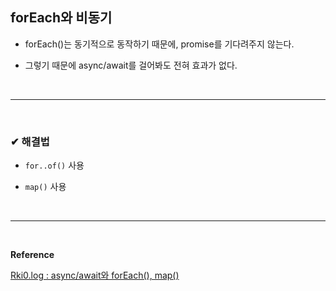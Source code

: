 ## forEach와 비동기
- forEach()는 동기적으로 동작하기 때문에, promise를 기다려주지 않는다.

- 그렇기 때문에 async/await를 걸어봐도 전혀 효과가 없다.
<br>
<hr>
<br>

### ✔ 해결법
- `for..of()` 사용

- `map()` 사용
<br>
<hr>
<br>

**Reference**<br>

[Rki0.log : async/await와 forEach(), map()](https://velog.io/@rkio/Javascript-asyncawait-%EC%99%80-forEach-map)
